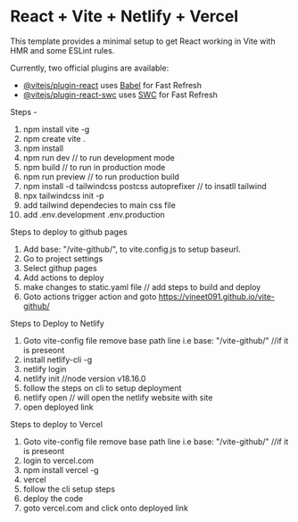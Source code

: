 # React + Vite + Netlify + Vercel

This template provides a minimal setup to get React working in Vite with HMR and some ESLint rules.

Currently, two official plugins are available:

- [@vitejs/plugin-react](https://github.com/vitejs/vite-plugin-react/blob/main/packages/plugin-react/README.md) uses [Babel](https://babeljs.io/) for Fast Refresh
- [@vitejs/plugin-react-swc](https://github.com/vitejs/vite-plugin-react-swc) uses [SWC](https://swc.rs/) for Fast Refresh


Steps -
1) npm install vite -g
2) npm create vite .
3) npm install
4) npm run dev // to run development mode
5) npm build // to run in production mode
6) npm run preview // to run production build
7) npm install -d tailwindcss postcss autoprefixer // to insatll tailwind
8) npx tailwindcss init -p
9) add tailwind dependecies to main css file
10) add .env.development .env.production


Steps to deploy to github pages 
1) Add  base: "/vite-github/", to vite.config.js to setup baseurl.
2) Go to project settings
3) Select githup pages
4) Add actions to deploy
5) make changes to static.yaml file // add steps to build and deploy
6) Goto actions trigger action and goto https://vineet091.github.io/vite-github/

Steps to Deploy to Netlify
1) Goto vite-config file remove base path line i.e base: "/vite-github/" //if it is preseont
2) install netlify-cli -g
3) netlify login
4) netlify init  //node version v18.16.0
5) follow the steps on cli to setup deployment
6) netlify open // will open the netlify website with site
7) open deployed link

Steps to deploy to Vercel
1) Goto vite-config file remove base path line i.e base: "/vite-github/" //if it is preseont
2) login to vercel.com
3) npm install vercel -g
4) vercel
5) follow the cli setup steps
6) deploy the code
7) goto vercel.com and click onto deployed link

